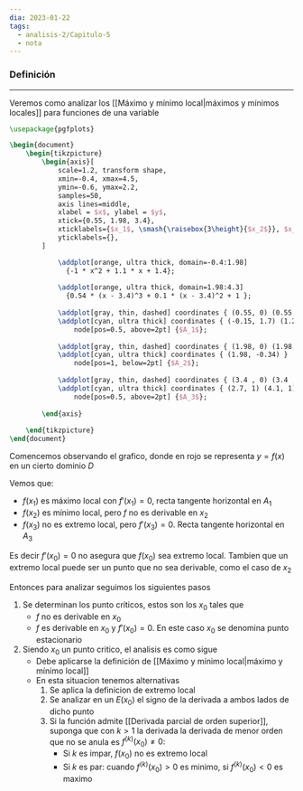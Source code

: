 ```yaml
---
dia: 2023-01-22
tags:
  - analisis-2/Capitulo-5
  - nota
---
```

### Definición
---
Veremos como analizar los [[Máximo y mínimo local|máximos y mínimos locales]] para funciones de una variable

```tikz
\usepackage{pgfplots}

\begin{document} 
	\begin{tikzpicture}
		\begin{axis}[
			scale=1.2, transform shape,
			xmin=-0.4, xmax=4.5,
			ymin=-0.6, ymax=2.2, 
			samples=50,
			axis lines=middle,
			xlabel = $x$, ylabel = $y$,
			xtick={0.55, 1.98, 3.4},
			xticklabels={$x_1$, \smash{\raisebox{3\height}{$x_2$}}, $x_3$},
			yticklabels={},
		]

			\addplot[orange, ultra thick, domain=-0.4:1.98] 
			  {-1 * x^2 + 1.1 * x + 1.4};
			
			\addplot[orange, ultra thick, domain=1.98:4.3] 
			  {0.54 * (x - 3.4)^3 + 0.1 * (x - 3.4)^2 + 1 };
			
			\addplot[gray, thin, dashed] coordinates { (0.55, 0) (0.55, 1.7) };
			\addplot[cyan, ultra thick] coordinates { (-0.15, 1.7) (1.25, 1.7) }
				node[pos=0.5, above=2pt] {$A_1$};
			
			\addplot[gray, thin, dashed] coordinates { (1.98, 0) (1.98, -0.34) };
			\addplot[cyan, ultra thick] coordinates { (1.98, -0.34) }
				node[pos=1, below=2pt] {$A_2$};
			
			\addplot[gray, thin, dashed] coordinates { (3.4 , 0) (3.4 , 1) };
			\addplot[cyan, ultra thick] coordinates { (2.7, 1) (4.1, 1) }
				node[pos=0.5, above=2pt] {$A_3$};
			
		\end{axis}
		
	\end{tikzpicture}
\end{document}
```

Comencemos observando el grafico, donde en rojo se representa $y =f(x)$ en un cierto dominio $D$

Vemos que:

 * $f(x_1)$ es máximo local con $f'(x_1) = 0$, recta tangente horizontal en $A_1$
 * $f(x_2)$ es mínimo local, pero $f$ no es derivable en $x_2$
 * $f(x_3)$ no es extremo local, pero $f'(x_3) = 0$. Recta tangente horizontal en $A_3$

Es decir $f'(x_0) = 0$ no asegura que $f(x_0)$ sea extremo local. Tambien que un extremo local puede ser un punto que no sea derivable, como el caso de $x_2$

Entonces para analizar seguimos los siguientes pasos
 1. Se determinan los punto críticos, estos son los $x_0$ tales que 
	 * $f$ no es derivable en $x_0$
	 * $f$ es derivable en $x_0$ y $f'(x_0) = 0$. En este caso $x_0$ se denomina punto estacionario
 2. Siendo $x_0$ un punto critico, el analisis es como sigue
	 * Debe aplicarse la definición de [[Máximo y mínimo local|máximo y mínimo local]]
	 * En esta situacion tenemos alternativas
		 1. Se aplica la definicion de extremo local
		 2. Se analizar en un $E(x_0)$ el signo de la derivada a ambos lados de dicho punto 
		 3. Si la función admite [[Derivada parcial de orden superior]], suponga que con $k > 1$ la derivada la derivada de menor orden que no se anula es $f^{(k)}(x_0) \ne 0$:
			  * Si $k$ es impar, $f(x_0)$ no es extremo local
			  * Si $k$ es par: cuando $f^{(k)}(x_0) > 0$ es minimo, si $f^{(k)}(x_0) < 0$ es maximo